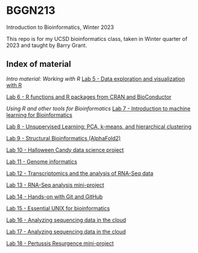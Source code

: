 # BGGN213
Introduction to Bioinformatics, Winter 2023

This repo is for my UCSD bioinformatics class, taken in Winter quarter of 2023 and taught by Barry Grant.

## Index of material
*Intro material: Working with R*
[Lab 5 - Data exploration and visualization with R](/class5/)

[Lab 6 - R functions and R packages from CRAN and BioConductor](/class6/)

*Using R and other tools for Bioinformatics*
[Lab 7 - Introduction to machine learning for Bioinformatics](/class07/)

[Lab 8 - Unsupervised Learning: PCA, k-means, and hierarchical clustering](/class08/)

[Lab 9 - Structural Bioinformatics (AlphaFold2)](/class09/)


[Lab 10 - Halloween Candy data science project](/class10/)

[Lab 11 - Genome informatics](/class11/)

[Lab 12 - Transcriptomics and the analysis of RNA-Seq data](/class12/)

[Lab 13 - RNA-Seq analysis mini-project](/class13/)

[Lab 14 - Hands-on with Git and GitHub]()

[Lab 15 - Essential UNIX for bioinformatics]()

[Lab 16 - Analyzing sequencing data in the cloud]()

[Lab 17 - Analyzing sequencing data in the cloud]()

[Lab 18 - Pertussis Resurgence mini-project]()
